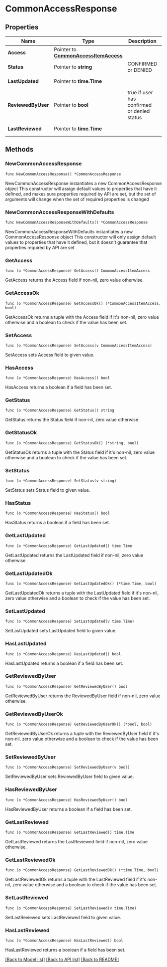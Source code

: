 # CommonAccessResponse

## Properties

Name | Type | Description | Notes
------------ | ------------- | ------------- | -------------
**Access** | Pointer to [**CommonAccessItemAccess**](CommonAccessItemAccess.md) |  | [optional] 
**Status** | Pointer to **string** | CONFIRMED or DENIED | [optional] 
**LastUpdated** | Pointer to **time.Time** |  | [optional] [readonly] 
**ReviewedByUser** | Pointer to **bool** | true if user has confirmed or denied status | [optional] 
**LastReviewed** | Pointer to **time.Time** |  | [optional] [readonly] 

## Methods

### NewCommonAccessResponse

`func NewCommonAccessResponse() *CommonAccessResponse`

NewCommonAccessResponse instantiates a new CommonAccessResponse object
This constructor will assign default values to properties that have it defined,
and makes sure properties required by API are set, but the set of arguments
will change when the set of required properties is changed

### NewCommonAccessResponseWithDefaults

`func NewCommonAccessResponseWithDefaults() *CommonAccessResponse`

NewCommonAccessResponseWithDefaults instantiates a new CommonAccessResponse object
This constructor will only assign default values to properties that have it defined,
but it doesn't guarantee that properties required by API are set

### GetAccess

`func (o *CommonAccessResponse) GetAccess() CommonAccessItemAccess`

GetAccess returns the Access field if non-nil, zero value otherwise.

### GetAccessOk

`func (o *CommonAccessResponse) GetAccessOk() (*CommonAccessItemAccess, bool)`

GetAccessOk returns a tuple with the Access field if it's non-nil, zero value otherwise
and a boolean to check if the value has been set.

### SetAccess

`func (o *CommonAccessResponse) SetAccess(v CommonAccessItemAccess)`

SetAccess sets Access field to given value.

### HasAccess

`func (o *CommonAccessResponse) HasAccess() bool`

HasAccess returns a boolean if a field has been set.

### GetStatus

`func (o *CommonAccessResponse) GetStatus() string`

GetStatus returns the Status field if non-nil, zero value otherwise.

### GetStatusOk

`func (o *CommonAccessResponse) GetStatusOk() (*string, bool)`

GetStatusOk returns a tuple with the Status field if it's non-nil, zero value otherwise
and a boolean to check if the value has been set.

### SetStatus

`func (o *CommonAccessResponse) SetStatus(v string)`

SetStatus sets Status field to given value.

### HasStatus

`func (o *CommonAccessResponse) HasStatus() bool`

HasStatus returns a boolean if a field has been set.

### GetLastUpdated

`func (o *CommonAccessResponse) GetLastUpdated() time.Time`

GetLastUpdated returns the LastUpdated field if non-nil, zero value otherwise.

### GetLastUpdatedOk

`func (o *CommonAccessResponse) GetLastUpdatedOk() (*time.Time, bool)`

GetLastUpdatedOk returns a tuple with the LastUpdated field if it's non-nil, zero value otherwise
and a boolean to check if the value has been set.

### SetLastUpdated

`func (o *CommonAccessResponse) SetLastUpdated(v time.Time)`

SetLastUpdated sets LastUpdated field to given value.

### HasLastUpdated

`func (o *CommonAccessResponse) HasLastUpdated() bool`

HasLastUpdated returns a boolean if a field has been set.

### GetReviewedByUser

`func (o *CommonAccessResponse) GetReviewedByUser() bool`

GetReviewedByUser returns the ReviewedByUser field if non-nil, zero value otherwise.

### GetReviewedByUserOk

`func (o *CommonAccessResponse) GetReviewedByUserOk() (*bool, bool)`

GetReviewedByUserOk returns a tuple with the ReviewedByUser field if it's non-nil, zero value otherwise
and a boolean to check if the value has been set.

### SetReviewedByUser

`func (o *CommonAccessResponse) SetReviewedByUser(v bool)`

SetReviewedByUser sets ReviewedByUser field to given value.

### HasReviewedByUser

`func (o *CommonAccessResponse) HasReviewedByUser() bool`

HasReviewedByUser returns a boolean if a field has been set.

### GetLastReviewed

`func (o *CommonAccessResponse) GetLastReviewed() time.Time`

GetLastReviewed returns the LastReviewed field if non-nil, zero value otherwise.

### GetLastReviewedOk

`func (o *CommonAccessResponse) GetLastReviewedOk() (*time.Time, bool)`

GetLastReviewedOk returns a tuple with the LastReviewed field if it's non-nil, zero value otherwise
and a boolean to check if the value has been set.

### SetLastReviewed

`func (o *CommonAccessResponse) SetLastReviewed(v time.Time)`

SetLastReviewed sets LastReviewed field to given value.

### HasLastReviewed

`func (o *CommonAccessResponse) HasLastReviewed() bool`

HasLastReviewed returns a boolean if a field has been set.


[[Back to Model list]](../README.md#documentation-for-models) [[Back to API list]](../README.md#documentation-for-api-endpoints) [[Back to README]](../README.md)



